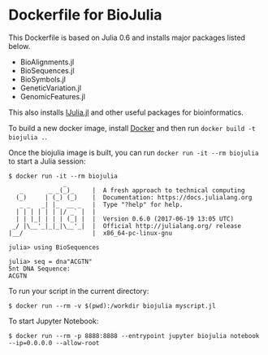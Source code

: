Dockerfile for BioJulia
=======================

This Dockerfile is based on Julia 0.6 and installs major packages listed below.

- BioAlignments.jl
- BioSequences.jl
- BioSymbols.jl
- GeneticVariation.jl
- GenomicFeatures.jl

This also installs [IJulia.jl](https://github.com/JuliaLang/IJulia.jl) and other
useful packages for bioinformatics.

To build a new docker image, install [Docker](<https://www.docker.com/>) and
then run `docker build -t biojulia .`.

Once the biojulia image is built, you can run `docker run -it --rm biojulia` to
start a Julia session:

    $ docker run -it --rm biojulia
                   _
       _       _ _(_)_     |  A fresh approach to technical computing
      (_)     | (_) (_)    |  Documentation: https://docs.julialang.org
       _ _   _| |_  __ _   |  Type "?help" for help.
      | | | | | | |/ _` |  |
      | | |_| | | | (_| |  |  Version 0.6.0 (2017-06-19 13:05 UTC)
     _/ |\__'_|_|_|\__'_|  |  Official http://julialang.org/ release
    |__/                   |  x86_64-pc-linux-gnu

    julia> using BioSequences

    julia> seq = dna"ACGTN"
    5nt DNA Sequence:
    ACGTN

To run your script in the current directory:

    $ docker run --rm -v $(pwd):/workdir biojulia myscript.jl

To start Jupyter Notebook:

    $ docker run --rm -p 8888:8888 --entrypoint jupyter biojulia notebook --ip=0.0.0.0 --allow-root
